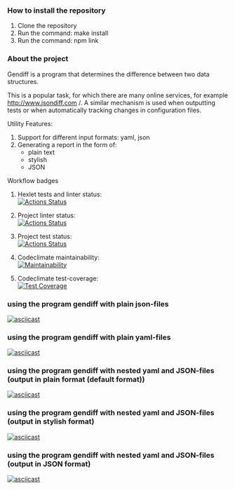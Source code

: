 ### How to install the repository
1. Clone the repository
2. Run the command: make install
3. Run the command: npm link

### About the project

Gendiff is a program that determines the difference between two data structures. 

This is a popular task, for which there are many online services, for example http://www.jsondiff.com /. A similar mechanism is used when outputting tests or when automatically tracking changes in configuration files.

Utility Features:

1. Support for different input formats: yaml, json
2. Generating a report in the form of:
    * plain text
    * stylish 
    * JSON

Workflow badges
1. Hexlet tests and linter status: <br>
[![Actions Status](https://github.com/AntipovSergey/frontend-project-lvl2/workflows/hexlet-check/badge.svg)](https://github.com/AntipovSergey/frontend-project-lvl2/actions)

2. Project linter status: <br>
[![Actions Status](https://github.com/AntipovSergey/frontend-project-lvl2/workflows/linter-check/badge.svg)](https://github.com/AntipovSergey/frontend-project-lvl2/actions)

3. Project test status: <br>
[![Actions Status](https://github.com/AntipovSergey/frontend-project-lvl2/workflows/test-check/badge.svg)](https://github.com/AntipovSergey/frontend-project-lvl2/actions)

4. Codeclimate maintainability: <br>
[![Maintainability](https://api.codeclimate.com/v1/badges/44a65c70039907ad51d9/maintainability)](https://codeclimate.com/github/AntipovSergey/frontend-project-lvl2/maintainability)

4. Codeclimate test-coverage: <br>
[![Test Coverage](https://api.codeclimate.com/v1/badges/44a65c70039907ad51d9/test_coverage)](https://codeclimate.com/github/AntipovSergey/frontend-project-lvl2/test_coverage)

### using the program gendiff with plain json-files 
[![asciicast](https://asciinema.org/a/fOHi0FIsS33wr9XjrelLNayW3.svg)](https://asciinema.org/a/fOHi0FIsS33wr9XjrelLNayW3)

### using the program gendiff with plain yaml-files 
[![asciicast](https://asciinema.org/a/oSxN7PZPlHpaVbwH2ibhnSSgk.svg)](https://asciinema.org/a/oSxN7PZPlHpaVbwH2ibhnSSgk)

### using the program gendiff with nested yaml and JSON-files (output in plain format (default format))
[![asciicast](https://asciinema.org/a/P0i9BcHiZ11suK84mD0yAHiPp.svg)](https://asciinema.org/a/P0i9BcHiZ11suK84mD0yAHiPp)

### using the program gendiff with nested yaml and JSON-files (output in stylish format) 
[![asciicast](https://asciinema.org/a/HxFOO7N4MPQneoN39uWplteMe.svg)](https://asciinema.org/a/HxFOO7N4MPQneoN39uWplteMe)

### using the program gendiff with nested yaml and JSON-files (output in JSON format) 
[![asciicast](https://asciinema.org/a/7ARQu091LnkKKu4nJkHoWdCbG.svg)](https://asciinema.org/a/7ARQu091LnkKKu4nJkHoWdCbG)